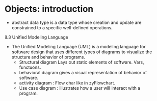 # Objects: introduction 
	
* abstract data type is a data type whose creation and update are constrained to a specific well-defined operations. 

8.3 Unified Modeling Language 
* The Unified Modeling Language (UML) is a modeling language for software design that uses different types of diagrams to visualize the structure and behavior of programs.
	* Structural diagram Lays out static elements of software. Vars, functuons.
	* behavioral diagram gives a visual representation of behavior of software.   
	* activity diagram : Flow char like in zyFlowchart. 
	* Use case diagram : illustrates how a user will interact with a program.  